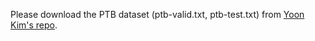 Please download the PTB dataset (ptb-valid.txt, ptb-test.txt)
from [Yoon Kim's repo](https://github.com/harvardnlp/compound-pcfg).